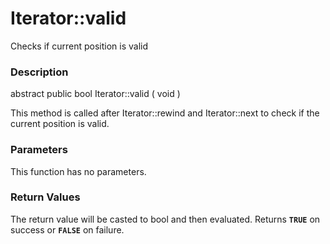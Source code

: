 Iterator::valid
===============

Checks if current position is valid

### Description

<span class="modifier">abstract</span> <span
class="modifier">public</span> <span class="type">bool</span> <span
class="methodname">Iterator::valid</span> ( <span
class="methodparam">void</span> )

This method is called after <span
class="methodname">Iterator::rewind</span> and <span
class="methodname">Iterator::next</span> to check if the current
position is valid.

### Parameters

This function has no parameters.

### Return Values

The return value will be casted to <span class="type">bool</span> and
then evaluated. Returns **`TRUE`** on success or **`FALSE`** on failure.
